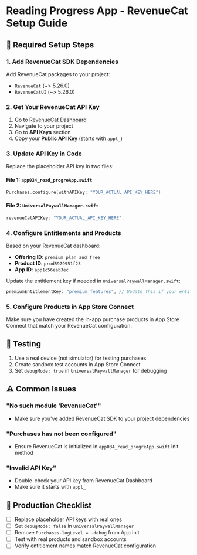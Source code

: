 # Reading Progress App - RevenueCat Setup Guide

## 🚨 Required Setup Steps

### 1. Add RevenueCat SDK Dependencies

Add RevenueCat packages to your project:
- `RevenueCat` (~> 5.26.0)
- `RevenueCatUI` (~> 5.26.0)

### 2. Get Your RevenueCat API Key

1. Go to [RevenueCat Dashboard](https://app.revenuecat.com)
2. Navigate to your project
3. Go to **API Keys** section
4. Copy your **Public API Key** (starts with `appl_`)

### 3. Update API Key in Code

Replace the placeholder API key in two files:

#### File 1: `app034_read_progreApp.swift`
```swift
Purchases.configure(withAPIKey: "YOUR_ACTUAL_API_KEY_HERE")
```

#### File 2: `UniversalPaywallManager.swift`
```swift
revenueCatAPIKey: "YOUR_ACTUAL_API_KEY_HERE",
```

### 4. Configure Entitlements and Products

Based on your RevenueCat dashboard:
- **Offering ID**: `premium_plan_and_free`
- **Product ID**: `prod5979951f23`
- **App ID**: `app1c56eab3ec`

Update the entitlement key if needed in `UniversalPaywallManager.swift`:
```swift
premiumEntitlementKey: "premium_features", // Update this if your entitlement name is different
```

### 5. Configure Products in App Store Connect

Make sure you have created the in-app purchase products in App Store Connect that match your RevenueCat configuration.

## 🎯 Testing

1. Use a real device (not simulator) for testing purchases
2. Create sandbox test accounts in App Store Connect
3. Set `debugMode: true` in `UniversalPaywallManager` for debugging

## ⚠️ Common Issues

### "No such module 'RevenueCat'"
- Make sure you've added RevenueCat SDK to your project dependencies

### "Purchases has not been configured"
- Ensure RevenueCat is initialized in `app034_read_progreApp.swift` init method

### "Invalid API Key"
- Double-check your API key from RevenueCat Dashboard
- Make sure it starts with `appl_`

## 📝 Production Checklist

- [ ] Replace placeholder API keys with real ones
- [ ] Set `debugMode: false` in `UniversalPaywallManager`
- [ ] Remove `Purchases.logLevel = .debug` from App init
- [ ] Test with real products and sandbox accounts
- [ ] Verify entitlement names match RevenueCat configuration